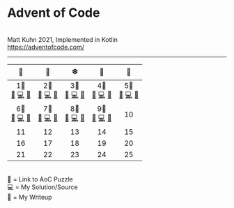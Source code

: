 # Advent of Code
<br>Matt Kuhn 2021, Implemented in Kotlin
<br>https://adventofcode.com/
******

|                                                 🎁                                                 |                                                 🦌                                                 |                                                 ❄️                                                 |                                                 🌟                                                 |                                                 🎅                                                 |
|:--------------------------------------------------------------------------------------------------:|:--------------------------------------------------------------------------------------------------:|:--------------------------------------------------------------------------------------------------:|:--------------------------------------------------------------------------------------------------:|:--------------------------------------------------------------------------------------------------:|
| 1🌊<br>[🎄](https://adventofcode.com/2021/day/1) [💻](/src/main/kotlin/Day1.kt) [📝](/doc/day1.md) | 2🚤<br>[🎄](https://adventofcode.com/2021/day/2) [💻](/src/main/kotlin/Day2.kt) [📝](/doc/day2.md) | 3💽<br>[🎄](https://adventofcode.com/2021/day/3) [💻](/src/main/kotlin/Day3.kt) [📝](/doc/day3.md) | 4🐙<br>[🎄](https://adventofcode.com/2021/day/4) [💻](/src/main/kotlin/Day4.kt) [📝](/doc/day4.md) | 5🌋<br>[🎄](https://adventofcode.com/2021/day/5) [💻](/src/main/kotlin/Day5.kt) [📝](/doc/day5.md) |
| 6🐠<br>[🎄](https://adventofcode.com/2021/day/6) [💻](/src/main/kotlin/Day6.kt) [📝](/doc/day6.md) | 7🐳<br>[🎄](https://adventofcode.com/2021/day/7) [💻](/src/main/kotlin/Day7.kt) [📝](/doc/day7.md) | 8🐳<br>[🎄](https://adventofcode.com/2021/day/8) [💻](/src/main/kotlin/Day8.kt) [📝](/doc/day8.md) | 9🌋️<br>[🎄](https://adventofcode.com/2021/day/9) [💻](/src/main/kotlin/Day9.kt) [📝](/doc/day9.md)  |                                                 10                                                 |
|                                                 11                                                 |                                                 12                                                 |                                                 13                                                 |                                                 14                                                 |                                                 15                                                 |
|                                                 16                                                 |                                                 17                                                 |                                                 18                                                 |                                                 19                                                 |                                                 20                                                 |
|                                                 21                                                 |                                                 22                                                 |                                                 23                                                 |                                                 24                                                 |                                                 25                                                 |

<br>
🎄 = Link to AoC Puzzle
<br>💻 = My Solution/Source
<br>📝 = My Writeup
